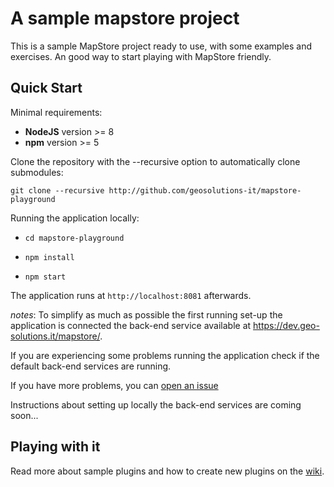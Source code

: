 A sample mapstore project
=========================

This is a sample MapStore project ready to use, with some examples and exercises. An good way to start playing with MapStore friendly. 


Quick Start
------------

Minimal requirements: 
- **NodeJS** version >= 8 
- **npm**  version >= 5

Clone the repository with the --recursive option to automatically clone submodules:

`git clone --recursive http://github.com/geosolutions-it/mapstore-playground`

Running the application locally:

- `cd mapstore-playground`

- `npm install`

- `npm start`

The application runs at `http://localhost:8081` afterwards.

*notes*: 
To simplify as much as possible the first running set-up the application is connected the back-end service available at https://dev.geo-solutions.it/mapstore/. 

If you are experiencing some problems running the application check if the default back-end services are running. 

If you have more problems, you can [open an issue](https://github.com/geosolutions-it/mapstore-playground/issues/new)

Instructions about setting up locally the back-end services are coming soon...

Playing with it
---------------

Read more about sample plugins and how to create new plugins on the [wiki](http://github.com/geosolutions-it/mapstore-playground/wiki).

